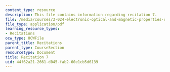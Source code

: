 ```yaml
---
content_type: resource
description: This file contains information regarding recitation 7.
file: /media/courses/3-024-electronic-optical-and-magnetic-properties-of-materials-spring-2013/44f62a212661d045fab260e1cb5d6139_MIT3_024S13_2012rec7.pdf
file_type: application/pdf
learning_resource_types:
- Recitations
ocw_type: OCWFile
parent_title: Recitations
parent_type: CourseSection
resourcetype: Document
title: Recitation 7
uid: 44f62a21-2661-d045-fab2-60e1cb5d6139
---
```

